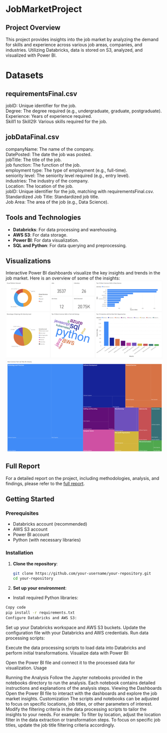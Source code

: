 # JobMarketProject

## Project Overview

This project provides insights into the job market by analyzing the demand for skills and experience across various job areas, companies, and industries. Utilizing Databricks, data is stored on S3, analyzed, and visualized with Power BI.

# Datasets

## requirementsFinal.csv
jobID: Unique identifier for the job. <br>
Degree: The degree required (e.g., undergraduate, graduate, postgraduate).<br>
Experience: Years of experience required.<br>
Skill1 to Skill29: Various skills required for the job.

## jobDataFinal.csv
companyName: The name of the company. <br>
DatePosted: The date the job was posted. <br>
jobTitle: The title of the job. <br>
job function: The function of the job. <br>
employment type: The type of employment (e.g., full-time). <br>
seniority level: The seniority level required (e.g., entry level). <br>
industries: The industry of the company. <br>
Location: The location of the job. <br>
jobID: Unique identifier for the job, matching with requirementsFinal.csv. <br>
Standardized Job Title: Standardized job title. <br>
Job Area: The area of the job (e.g., Data Science).

## Tools and Technologies
- **Databricks**: For data processing and warehousing.
- **AWS S3**: For data storage.
- **Power BI**: For data visualization.
- **SQL and Python**: For data querying and preprocessing.

## Visualizations
Interactive Power BI dashboards visualize the key insights and trends in the job market. Here is an overview of some of the insights:
![My Image](https://github.com/karimelhoshy/JobMarketProject/blob/main/dashboard.png)
![My Image](https://github.com/karimelhoshy/JobMarketProject/blob/main/jobTitlesPerIndustry.png)

## Full Report
For a detailed report on the project, including methodologies, analysis, and findings, please refer to the [full report](https://github.com/karimelhoshy/JobMarketProject/blob/main/jobMarketProjectReport.pdf).

## Getting Started

### Prerequisites
- Databricks account (recommended)
- AWS S3 account
- Power BI account
- Python (with necessary libraries)

### Installation

1. **Clone the repository**:
   ```bash
   git clone https://github.com/your-username/your-repository.git
   cd your-repository
   ```


2. **Set up your environment**:

- Install required Python libraries:
```bash
Copy code
pip install -r requirements.txt
Configure Databricks and AWS S3:
```

Set up your Databricks workspace and AWS S3 buckets.
Update the configuration file with your Databricks and AWS credentials.
Run data processing scripts:

Execute the data processing scripts to load data into Databricks and perform initial transformations.
Visualize data with Power BI:

Open the Power BI file and connect it to the processed data for visualization.
Usage

Running the Analysis
Follow the Jupyter notebooks provided in the notebooks directory to run the analysis.
Each notebook contains detailed instructions and explanations of the analysis steps.
Viewing the Dashboards
Open the Power BI file to interact with the dashboards and explore the job market insights.
Customization
The scripts and notebooks can be adjusted to focus on specific locations, job titles, or other parameters of interest. Modify the filtering criteria in the data processing scripts to tailor the insights to your needs. For example:
To filter by location, adjust the location filter in the data extraction or transformation steps.
To focus on specific job titles, update the job title filtering criteria accordingly.

